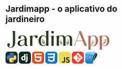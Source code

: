 
# Jardimapp - o aplicativo do jardineiro
<img src="image/logorecorte2.png" width=70% height=60%>

 
<div style = "display flex; gap: 15px; align-itens: center;">
    <img src="https://raw.githubusercontent.com/tandpfun/skill-icons/refs/heads/main/icons/Python-Dark.svg" alt="logo python" width=40px> 
    <img src="https://raw.githubusercontent.com/tandpfun/skill-icons/refs/heads/main/icons/Django.svg" width=40px> 
    <img src="https://raw.githubusercontent.com/tandpfun/skill-icons/refs/heads/main/icons/HTML.svg" width=40px> 
    <img src="https://raw.githubusercontent.com/tandpfun/skill-icons/refs/heads/main/icons/CSS.svg" width=40px> 
    <img src="https://raw.githubusercontent.com/tandpfun/skill-icons/refs/heads/main/icons/JavaScript.svg" width=40px> 
    <img src="https://raw.githubusercontent.com/tandpfun/skill-icons/refs/heads/main/icons/Git.svg" width=40px>
    <img src="https://raw.githubusercontent.com/tandpfun/skill-icons/refs/heads/main/icons/SQLite.svg" width=40px>
</div>



